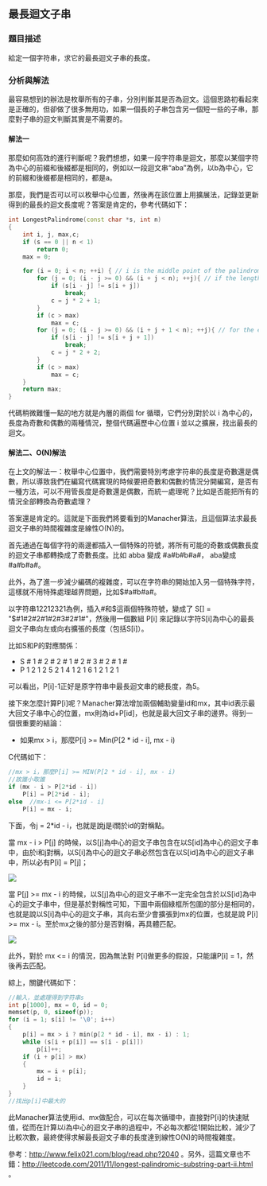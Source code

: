 ## 最長迴文子串

### 題目描述
給定一個字符串，求它的最長迴文子串的長度。

### 分析與解法
最容易想到的辦法是枚舉所有的子串，分別判斷其是否為迴文。這個思路初看起來是正確的，但卻做了很多無用功，如果一個長的子串包含另一個短一些的子串，那麼對子串的迴文判斷其實是不需要的。

#### 解法一

那麼如何高效的進行判斷呢？我們想想，如果一段字符串是迴文，那麼以某個字符為中心的前綴和後綴都是相同的，例如以一段迴文串“aba”為例，以b為中心，它的前綴和後綴都是相同的，都是a。

那麼，我們是否可以可以枚舉中心位置，然後再在該位置上用擴展法，記錄並更新得到的最長的迴文長度呢？答案是肯定的，參考代碼如下：

```cpp
int LongestPalindrome(const char *s, int n)
{
	int i, j, max,c;
	if (s == 0 || n < 1)
		return 0;
	max = 0;

	for (i = 0; i < n; ++i) { // i is the middle point of the palindrome  
		for (j = 0; (i - j >= 0) && (i + j < n); ++j){ // if the length of the palindrome is odd  
			if (s[i - j] != s[i + j])
				break;
			c = j * 2 + 1;
		}
		if (c > max)
			max = c;
		for (j = 0; (i - j >= 0) && (i + j + 1 < n); ++j){ // for the even case  
			if (s[i - j] != s[i + j + 1])
				break;
			c = j * 2 + 2;
		}
		if (c > max)
			max = c;
	}
	return max;
}
```

代碼稍微難懂一點的地方就是內層的兩個 for 循環，它們分別對於以 i 為中心的，長度為奇數和偶數的兩種情況，整個代碼遍歷中心位置 i 並以之擴展，找出最長的迴文。


#### 解法二、O(N)解法

在上文的解法一：枚舉中心位置中，我們需要特別考慮字符串的長度是奇數還是偶數，所以導致我們在編寫代碼實現的時候要把奇數和偶數的情況分開編寫，是否有一種方法，可以不用管長度是奇數還是偶數，而統一處理呢？比如是否能把所有的情況全部轉換為奇數處理？

答案還是肯定的。這就是下面我們將要看到的Manacher算法，且這個算法求最長迴文子串的時間複雜度是線性O(N)的。

首先通過在每個字符的兩邊都插入一個特殊的符號，將所有可能的奇數或偶數長度的迴文子串都轉換成了奇數長度。比如 abba 變成 #a#b#b#a#， aba變成 #a#b#a#。 

此外，為了進一步減少編碼的複雜度，可以在字符串的開始加入另一個特殊字符，這樣就不用特殊處理越界問題，比如$#a#b#a#。

以字符串12212321為例，插入#和$這兩個特殊符號，變成了 S[] = "$#1#2#2#1#2#3#2#1#"，然後用一個數組 P[i] 來記錄以字符S[i]為中心的最長迴文子串向左或向右擴張的長度（包括S[i]）。

比如S和P的對應關係：

 - S  #  1  #  2  #  2  #  1  #  2  #  3  #  2  #  1  #
 - P  1  2  1  2  5  2  1  4  1  2  1  6  1  2  1  2  1

可以看出，P[i]-1正好是原字符串中最長迴文串的總長度，為5。

接下來怎麼計算P[i]呢？Manacher算法增加兩個輔助變量id和mx，其中id表示最大回文子串中心的位置，mx則為id+P[id]，也就是最大回文子串的邊界。得到一個很重要的結論：
- 如果mx > i，那麼P[i] >= Min(P[2 * id - i], mx - i)

C代碼如下：
```c
//mx > i，那麼P[i] >= MIN(P[2 * id - i], mx - i)
//故誰小取誰
if (mx - i > P[2*id - i])
    P[i] = P[2*id - i];
else  //mx-i <= P[2*id - i]
    P[i] = mx - i; 
```
下面，令j = 2*id - i，也就是說j是i關於id的對稱點。

當 mx - i > P[j] 的時候，以S[j]為中心的迴文子串包含在以S[id]為中心的迴文子串中，由於i和j對稱，以S[i]為中心的迴文子串必然包含在以S[id]為中心的迴文子串中，所以必有P[i] = P[j]；

![](http://www.felix021.com/blog/attachment/1318476284_79354a47.png)

當 P[j] >= mx - i 的時候，以S[j]為中心的迴文子串不一定完全包含於以S[id]為中心的迴文子串中，但是基於對稱性可知，下圖中兩個綠框所包圍的部分是相同的，也就是說以S[i]為中心的迴文子串，其向右至少會擴張到mx的位置，也就是說 P[i] >= mx - i。至於mx之後的部分是否對稱，再具體匹配。

![](http://www.felix021.com/blog/attachment/1318478114_4379fb5c.png)

此外，對於 mx <= i 的情況，因為無法對 P[i]做更多的假設，只能讓P[i] = 1，然後再去匹配。

綜上，關鍵代碼如下：
```c
//輸入，並處理得到字符串s
int p[1000], mx = 0, id = 0;
memset(p, 0, sizeof(p));
for (i = 1; s[i] != '\0'; i++) 
{
	p[i] = mx > i ? min(p[2 * id - i], mx - i) : 1;
	while (s[i + p[i]] == s[i - p[i]]) 
		p[i]++;
	if (i + p[i] > mx) 
	{
		mx = i + p[i];
		id = i;
	}
}
//找出p[i]中最大的
```
此Manacher算法使用id、mx做配合，可以在每次循環中，直接對P[i]的快速賦值，從而在計算以i為中心的迴文子串的過程中，不必每次都從1開始比較，減少了比較次數，最終使得求解最長迴文子串的長度達到線性O(N)的時間複雜度。

參考：http://www.felix021.com/blog/read.php?2040 。另外，這篇文章也不錯：http://leetcode.com/2011/11/longest-palindromic-substring-part-ii.html 。
